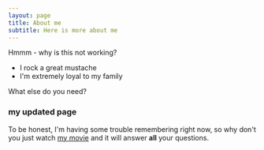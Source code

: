 ```yaml
---
layout: page
title: About me
subtitle: Here is more about me
---
```


Hmmm - why is this not working?

- I rock a great mustache
- I'm extremely loyal to my family

What else do you need?

### my updated page

To be honest, I'm having some trouble remembering right now, so why don't you just watch [my movie](http://en.wikipedia.org/wiki/The_Princess_Bride_%28film%29) and it will answer **all** your questions.
